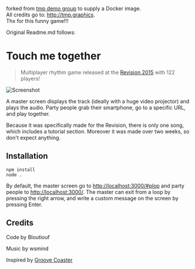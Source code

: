 forked from [tmp demo group](https://github.com/tmp-demo/touch-me-together) to supply a Docker image.  
All credits go to: http://tmp.graphics.  
Thx for this funny game!!!

Original Readme.md follows:
# Touch me together

> Multiplayer rhythm game released at the [Revision 2015](http://2015.revision-party.net/) with 122 players!

![Screenshot](https://raw.githubusercontent.com/tmp-demo/touch-me-together/master/Screenshot.png)

A master screen displays the track (ideally with a huge video projector) and plays the audio. Party people grab their smartphone, go to a specific URL, and play together.

Because it was specifically made for the Revision, there is only one song, which includes a tutorial section. Moreover it was made over two weeks, so don't expect anything.

## Installation

	npm install
	node .

By default, the master screen go to <http://localhost:3000/#plop> and party people to <http://localhost:3000/>. The master can exit from a loop by pressing the right arrow, and write a custom message on the screen by pressing Enter.

## Credits

Code by Bloutiouf

Music by wsmind

Inspired by [Groove Coaster](http://groovecoaster.com/)
